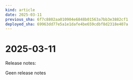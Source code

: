 ```yaml
---
kind: article
date: 2025-03-11
previous_sha: 6f7c8802aa010904e6848b01563a7bb3e3882cf1
deployed_sha: 69963dd77e5a1e1dafe4be659cdbf8d2318e407a
---
```


# 2025-03-11

Release notes:

Geen release notes
